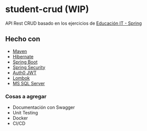 # student-crud (WIP)
API Rest CRUD basado en los ejercicios de  [Educación IT - Spring](https://www.educacionit.com/curso-de-java-spring)

## Hecho con
* [Maven](https://maven.apache.org/)
* [Hibernate](https://hibernate.org/orm/)
* [Spring Boot](https://spring.io/projects/spring-boot)
* [Spring Security](https://spring.io/projects/spring-security)
* [Auth0 JWT](https://github.com/auth0/java-jwt)
* [Lombok](https://projectlombok.org/)
* [MS SQL Server](https://www.microsoft.com/es-es/sql-server)

### Cosas a agregar
* Documentación con Swagger
* Unit Testing
* Docker
* CI/CD
